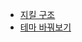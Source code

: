 - [지킬 구조](http://jihyeleee.com/blog/third-designer-can-make-jekyll-blog/)  
- [테마 바꿔보기](https://dreamgonfly.github.io/2018/01/27/jekyll-remote-theme.html)  


